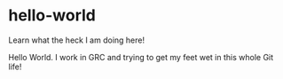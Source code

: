 # hello-world
Learn what the heck I am doing here!

Hello World. I work in GRC and trying to get my feet wet in this whole Git life!
